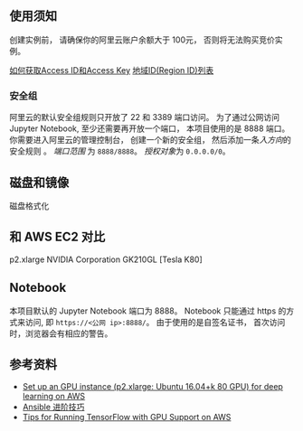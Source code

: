 ## 使用须知
创建实例前， 请确保你的阿里云账户余额大于 100元， 否则将无法购买竞价实例。


[如何获取Access ID和Access Key](https://help.aliyun.com/knowledge_detail/38738.html)
[地域ID(Region ID)列表](https://help.aliyun.com/document_detail/40654.html?spm=5176.doc53090.2.9.sHPohS)

### 安全组
阿里云的默认安全组规则只开放了 22 和 3389 端口访问。 为了通过公网访问 Jupyter Notebook, 至少还需要再开放一个端口， 本项目使用的是 8888 端口。
你需要进入阿里云的管理控制台， 创建一个新的安全组， 然后添加一条*入方向*的安全规则 。 *端口范围* 为 `8888/8888`。 *授权对象*为 `0.0.0.0/0`。

## 磁盘和镜像
磁盘格式化

## 和 AWS EC2 对比
p2.xlarge NVIDIA Corporation GK210GL [Tesla K80]

## Notebook
本项目默认的 Jupyter Notebook 端口为 8888。 Notebook 只能通过 https 的方式来访问, 即 `https://<公网 ip>:8888/`。
由于使用的是自签名证书， 首次访问时，浏览器会有相应的警告。


## 参考资料
- [Set up an GPU instance (p2.xlarge: Ubuntu 16.04+k 80 GPU) for deep learning on AWS](https://medium.com/@rogerxujiang/setting-up-a-gpu-instance-for-deep-learning-on-aws-795343e16e44)
- [Ansible 进阶技巧](https://www.ibm.com/developerworks/cn/linux/1608_lih_ansible/index.html)
- [Tips for Running TensorFlow with GPU Support on AWS](http://mortada.net/tips-for-running-tensorflow-with-gpu-support-on-aws.html)
